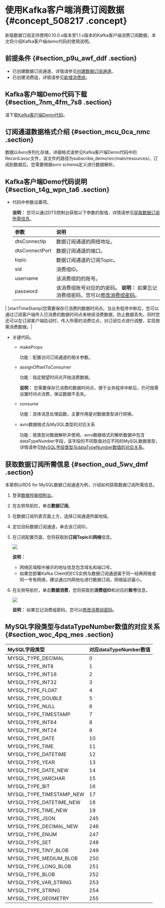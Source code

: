 # 使用Kafka客户端消费订阅数据 {#concept_508217 .concept}

新版数据订阅支持使用0.10.0.x版本至1.1.x版本的Kafka客户端消费订阅数据，本文将介绍Kafka客户端demo代码的使用说明。

## 前提条件 {#section_p9u_awf_ddf .section}

-   已创建数据订阅通道，详情请参见[创建数据订阅通道](cn.zh-CN/用户指南/数据订阅（新）/创建数据订阅通道.md#)。
-   已创建消费组，详情请参见[新增消费组](cn.zh-CN/用户指南/数据订阅（新）/新增消费组.md#)。

## Kafka客户端Demo代码下载 {#section_7nm_4fm_7s8 .section}

请下载[Kafka客户端Demo代码](http://docs-aliyun.cn-hangzhou.oss.aliyun-inc.com/assets/attach/120287/cn_zh/1563414354512/subscribe_demo.tar)。

## 订阅通道数据格式介绍 {#section_mcu_0ca_nmc .section}

数据以Avro序列化存储，详细格式请参见Kafka客户端Demo代码中的Record.avsc文件，该文件的路径为subscribe\_demo/src/main/resources/。订阅到数据后，您需要根据avro schema定义进行数据解析。

## Kafka客户端Demo代码说明 {#section_t4g_wpn_ta6 .section}

-   代码中参数设置项。

    **说明：** 您可以通过DTS控制台获取以下参数的取值，详情请参见[获取数据订阅所需信息](#section_oud_5wv_dmf)。

    |参数|说明|
    |:-|:-|
    |dtsConnectIp|数据订阅通道的网络地址。|
    |dtsConnectPort|数据订阅通道的端口。|
    |topic|数据订阅通道的订阅Topic。|
    |sid|消费组ID。|
    |username|该消费组的的账号。|
    |password|该消费组账号对应的的密码。 **说明：** 如果忘记消费组密码，您可以[修改消费组密码](cn.zh-CN/用户指南/数据订阅（新）/管理消费组.md#section_isf_puz_17u)。

 |
    |startTimeStamp|您需要保存已消费的数据时间点。当业务程序中断后，您可以通过订阅客户端传入已消费的数据时间点来继续消费数据，防止数据丢失。同时您还可以在订阅客户端启动时，传入所需的消费位点，对订阅位点进行调整，实现按需消费数据。|

-   关键代码。
    -   makeProps

        功能：配置访问订阅通道的相关参数。

    -   assignOffsetToConsumer

        功能：指定期望时间点开始消费数据。

        **说明：** 您需要保存已消费的数据时间点，便于业务程序中断后，仍可按需设置时间点消费，保证数据不丢失。

    -   consume

        功能：具体消息处理函数，主要作用是对数据类型进行转换。

    -   avro数据格式与MySQL类型的对应关系

        功能：按类型对数据解析并使用。avro数据格式的解析数据中包含dataTypeNumber字段，该字段的不同取值对应不同的MySQL数据类型，详情请参见[MySQL字段类型与dataTypeNumber数值的对应关系](#section_woc_4pq_mes)。


## 获取数据订阅所需信息 {#section_oud_5wv_dmf .section}

本案例以RDS for MySQL数据订阅通道为例，介绍如何获取数据订阅所需信息。

1.  登录[数据传输控制台](https://dts.console.aliyun.com/)。
2.  在左侧导航栏，单击**数据订阅**。
3.  在数据订阅列表页面上方，选择订阅通道所属地域。
4.  定位目标数据订阅通道，单击该订阅ID。
5.  在订阅配置页面，您将获取到**订阅Topic**和**网络**信息。

    ![](http://static-aliyun-doc.oss-cn-hangzhou.aliyuncs.com/assets/img/408280/156341446948804_zh-CN.png)

    **说明：** 

    -   网络区域框中展示的地址信息包含域名和端口号。
    -   如果您部署Kafka Client的ECS实例与数据订阅通道属于同一经典网络或同一专有网络，建议通过内网地址进行数据订阅，网络延迟最小。
6.  在左侧导航栏，单击**数据消费**，您将获取到**消费组ID**和对应的**账号**信息。

    ![](http://static-aliyun-doc.oss-cn-hangzhou.aliyuncs.com/assets/img/408280/156341446948805_zh-CN.png)

    **说明：** 如果忘记消费组密码，您可以[修改消费组密码](cn.zh-CN/用户指南/数据订阅（新）/管理消费组.md#section_isf_puz_17u)。


## MySQL字段类型与dataTypeNumber数值的对应关系 {#section_woc_4pq_mes .section}

|MySQL字段类型|对应dataTypeNumber数值|
|:--------|:-----------------|
|MYSQL\_TYPE\_DECIMAL|0|
|MYSQL\_TYPE\_INT8|1|
|MYSQL\_TYPE\_INT16|2|
|MYSQL\_TYPE\_INT32|3|
|MYSQL\_TYPE\_FLOAT|4|
|MYSQL\_TYPE\_DOUBLE|5|
|MYSQL\_TYPE\_NULL|6|
|MYSQL\_TYPE\_TIMESTAMP|7|
|MYSQL\_TYPE\_INT64|8|
|MYSQL\_TYPE\_INT24|9|
|MYSQL\_TYPE\_DATE|10|
|MYSQL\_TYPE\_TIME|11|
|MYSQL\_TYPE\_DATETIME|12|
|MYSQL\_TYPE\_YEAR|13|
|MYSQL\_TYPE\_DATE\_NEW|14|
|MYSQL\_TYPE\_VARCHAR|15|
|MYSQL\_TYPE\_BIT|16|
|MYSQL\_TYPE\_TIMESTAMP\_NEW|17|
|MYSQL\_TYPE\_DATETIME\_NEW|18|
|MYSQL\_TYPE\_TIME\_NEW|19|
|MYSQL\_TYPE\_JSON|245|
|MYSQL\_TYPE\_DECIMAL\_NEW|246|
|MYSQL\_TYPE\_ENUM|247|
|MYSQL\_TYPE\_SET|248|
|MYSQL\_TYPE\_TINY\_BLOB|249|
|MYSQL\_TYPE\_MEDIUM\_BLOB|250|
|MYSQL\_TYPE\_LONG\_BLOB|251|
|MYSQL\_TYPE\_BLOB|252|
|MYSQL\_TYPE\_VAR\_STRING|253|
|MYSQL\_TYPE\_STRING|254|
|MYSQL\_TYPE\_GEOMETRY|255|

